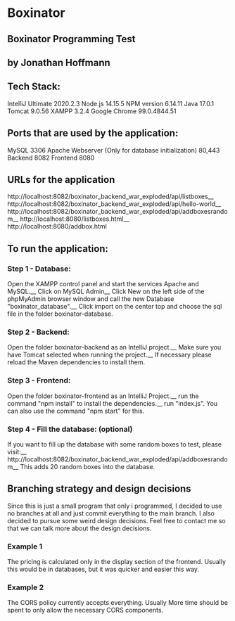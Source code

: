 # Boxinator
## Boxinator Programming Test
## by Jonathan Hoffmann

## Tech Stack:
IntelliJ Ultimate 2020.2.3
Node.js 14.15.5
NPM version 6.14.11
Java 17.0.1
Tomcat 9.0.56
XAMPP 3.2.4
Google Chrome 99.0.4844.51

## Ports that are used by the application:
MySQL 3306
Apache Webserver (Only for database initialization) 80,443
Backend 8082
Frontend 8080

## URLs for the application
http://localhost:8082/boxinator_backend_war_exploded/api/listboxes__
http://localhost:8082/boxinator_backend_war_exploded/api/hello-world__
http://localhost:8082/boxinator_backend_war_exploded/api/addboxesrandom__
http://localhost:8080/listboxes.html__
http://localhost:8080/addbox.html

## To run the application:

### Step 1 - Database:
Open the XAMPP control panel and start the services Apache and MySQL.__
Click on MySQL Admin__
Click New on the left side of the phpMyAdmin browser window and call the new Database "boxinator_database".__
Click import on the center top and choose the sql file in the folder boxinator-database.

### Step 2 - Backend:
Open the folder boxinator-backend as an IntelliJ project.__
Make sure you have Tomcat selected when running the project.__
If necessary please reload the Maven dependencies to install them.

### Step 3 - Frontend:
Open the folder boxinator-frontend as an IntelliJ Project.__
run the command "npm install" to install the dependencies.__
run "index.js". You can also use the command "npm start" for this.

### Step 4 - Fill the database: (optional)
If you want to fill up the database with some random boxes to test, please visit:__
http://localhost:8082/boxinator_backend_war_exploded/api/addboxesrandom__
This adds 20 random boxes into the database.

## Branching strategy and design decisions
Since this is just a small program that only i programmed, I decided to use no branches at all and just commit everything to the main branch.
I also decided to pursue some weird design decisions. Feel free to contact me so that we can talk more about the design decisions.
### Example 1
The pricing is calculated only in the display section of the frontend. Usually this would be in databases, but it was quicker and easier this way.
### Example 2
The CORS policy currently accepts everything. Usually More time should be spent to only allow the necessary CORS components.